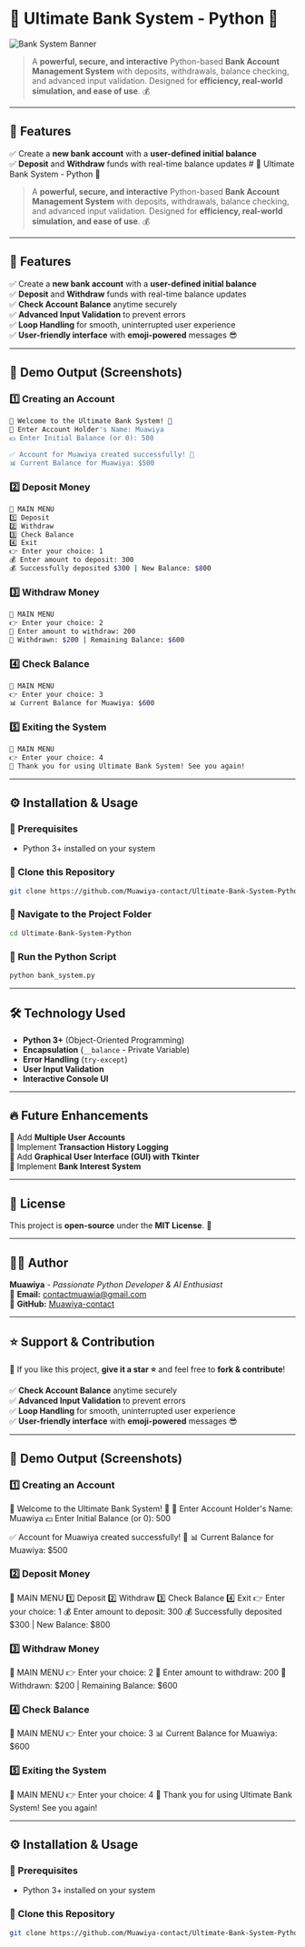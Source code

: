 # 🏦 Ultimate Bank System - Python 🚀

![Bank System Banner](https://images.unsplash.com/photo-1604594849809-dfedbc827105?q=80&w=1600&h=400&fit=cro)  

> A **powerful, secure, and interactive** Python-based **Bank Account Management System** with deposits, withdrawals, balance checking, and advanced input validation. Designed for **efficiency, real-world simulation, and ease of use**. 💰  

---

## 🎯 **Features**  
✅ Create a **new bank account** with a **user-defined initial balance**  
✅ **Deposit** and **Withdraw** funds with real-time balance updates  # 🏦 Ultimate Bank System - Python 🚀

> A **powerful, secure, and interactive** Python-based **Bank Account Management System** with deposits, withdrawals, balance checking, and advanced input validation. Designed for **efficiency, real-world simulation, and ease of use**. 💰  

---

## 🎯 **Features**  
✅ Create a **new bank account** with a **user-defined initial balance**  
✅ **Deposit** and **Withdraw** funds with real-time balance updates  
✅ **Check Account Balance** anytime securely  
✅ **Advanced Input Validation** to prevent errors  
✅ **Loop Handling** for smooth, uninterrupted user experience  
✅ **User-friendly interface** with **emoji-powered** messages 😎  

---

## 📸 **Demo Output (Screenshots)**  

### **1️⃣ Creating an Account**  
```sh
🌟 Welcome to the Ultimate Bank System! 🌟
👤 Enter Account Holder's Name: Muawiya
💵 Enter Initial Balance (or 0): 500

✅ Account for Muawiya created successfully! 🏦
📊 Current Balance for Muawiya: $500
```

### **2️⃣ Deposit Money**  
```sh
📌 MAIN MENU
1️⃣ Deposit
2️⃣ Withdraw
3️⃣ Check Balance
4️⃣ Exit
👉 Enter your choice: 1
💰 Enter amount to deposit: 300
💰 Successfully deposited $300 | New Balance: $800
```

### **3️⃣ Withdraw Money**  
```sh
📌 MAIN MENU
👉 Enter your choice: 2
💸 Enter amount to withdraw: 200
💸 Withdrawn: $200 | Remaining Balance: $600
```

### **4️⃣ Check Balance**  
```sh
📌 MAIN MENU
👉 Enter your choice: 3
📊 Current Balance for Muawiya: $600
```

### **5️⃣ Exiting the System**  
```sh
📌 MAIN MENU
👉 Enter your choice: 4
👋 Thank you for using Ultimate Bank System! See you again!
```

---

## ⚙️ **Installation & Usage**  

### **🔹 Prerequisites**  
- Python 3+ installed on your system  

### **🔹 Clone this Repository**  
```sh
git clone https://github.com/Muawiya-contact/Ultimate-Bank-System-Python.git
```

### **🔹 Navigate to the Project Folder**  
```sh
cd Ultimate-Bank-System-Python
```

### **🔹 Run the Python Script**  
```sh
python bank_system.py
```

---

## 🛠️ **Technology Used**  
- **Python 3+** (Object-Oriented Programming)  
- **Encapsulation** (`__balance` - Private Variable)  
- **Error Handling** (`try-except`)  
- **User Input Validation**  
- **Interactive Console UI**  

---

## 🔥 **Future Enhancements**  
🔹 Add **Multiple User Accounts**  
🔹 Implement **Transaction History Logging**  
🔹 Add **Graphical User Interface (GUI) with Tkinter**  
🔹 Implement **Bank Interest System**  

---

## 🐝 **License**  
This project is **open-source** under the **MIT License**. 🚀  

---

## 👨‍💻 **Author**  
**Muawiya** - _Passionate Python Developer & AI Enthusiast_  
📧 **Email:** [contactmuawia@gmail.com](mailto:contactmuawia@gmail.com)  
🔗 **GitHub:** [Muawiya-contact](https://github.com/Muawiya-contact)  

---

## ⭐ **Support & Contribution**  
🙌 If you like this project, **give it a star ⭐** and feel free to **fork & contribute**!  

✅ **Check Account Balance** anytime securely  
✅ **Advanced Input Validation** to prevent errors  
✅ **Loop Handling** for smooth, uninterrupted user experience  
✅ **User-friendly interface** with **emoji-powered** messages 😎  

---

## 📸 **Demo Output (Screenshots)**  

### **1️⃣ Creating an Account**
🌟 Welcome to the Ultimate Bank System! 🌟 👤 Enter Account Holder's Name: Muawiya 💵 Enter Initial Balance (or 0): 500

✅ Account for Muawiya created successfully! 🏦 📊 Current Balance for Muawiya: $500

### **2️⃣ Deposit Money**  
📌 MAIN MENU 1️⃣ Deposit 2️⃣ Withdraw 3️⃣ Check Balance 4️⃣ Exit 👉 Enter your choice: 1 💰 Enter amount to deposit: 300 💰 Successfully deposited $300 | New Balance: $800

### **3️⃣ Withdraw Money**  
📌 MAIN MENU 👉 Enter your choice: 2 💸 Enter amount to withdraw: 200 💸 Withdrawn: $200 | Remaining Balance: $600

### **4️⃣ Check Balance**  

📌 MAIN MENU 👉 Enter your choice: 3 📊 Current Balance for Muawiya: $600


### **5️⃣ Exiting the System**  
📌 MAIN MENU 👉 Enter your choice: 4 👋 Thank you for using Ultimate Bank System! See you again!

---

## ⚙️ **Installation & Usage**  

### **🔹 Prerequisites**  
- Python 3+ installed on your system  

### **🔹 Clone this Repository**  
```sh
git clone https://github.com/Muawiya-contact/Ultimate-Bank-System-Python.git
